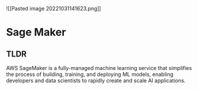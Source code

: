 ![[Pasted image 20221031141623.png]]
# Sage Maker

## TLDR
AWS SageMaker is a fully-managed machine learning service that simplifies the process of building, training, and deploying ML models, enabling developers and data scientists to rapidly create and scale AI applications.
